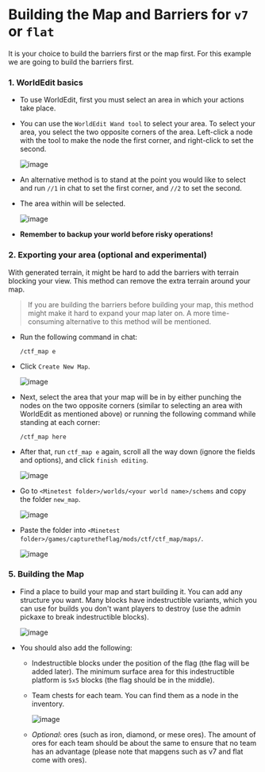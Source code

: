 # Building the Map and Barriers for `v7` or `flat`

It is your choice to build the barriers first or the map first. For this example we are going to build the barriers first.

### 1. WorldEdit basics
* To use WorldEdit, first you must select an area in which your actions take place.
* You can use the `WorldEdit Wand tool` to select your area. To select your area, you select the two opposite corners of the area. Left-click a node with the tool to make the node the first corner, and right-click to set the second.
  
  ![image](https://github.com/CTF-handbooks/map-maker-handbook/assets/88883098/fbf6847c-34ed-4c6b-892e-2c862aa3927f)
* An alternative method is to stand at the point you would like to select and run `//1` in chat to set the first corner, and `//2` to set the second.
* The area within will be selected.

  ![image](https://github.com/CTF-handbooks/map-maker-handbook/assets/88883098/ee5175f2-5071-405f-a7f1-d175261002a9)
* **Remember to backup your world before risky operations!**

### 2. Exporting your area (optional and experimental)
With generated terrain, it might be hard to add the barriers with terrain blocking your view. This method can remove the extra terrain around your map.
> If you are building the barriers before building your map, this method might make it hard to expand your map later on. A more time-consuming alternative to this method will be mentioned.
* Run the following command in chat:
  ```
  /ctf_map e
  ```
* Click `Create New Map`.
  
  ![image](https://github.com/CTF-handbooks/map-maker-handbook/assets/88883098/3364c2a7-4525-4a5d-9c7e-832a1a1e3a84)
* Next, select the area that your map will be in by either punching the nodes on the two opposite corners (similar to selecting an area with WorldEdit as mentioned above) or running the following command while standing at each corner:
  ```
  /ctf_map here
  ```
* After that, run `ctf_map e` again, scroll all the way down (ignore the fields and options), and click `finish editing`.
  
  ![image](https://github.com/CTF-handbooks/map-maker-handbook/assets/88883098/d2d22f95-5e4a-4966-b964-0742fb36e929)
* Go to `<Minetest folder>/worlds/<your world name>/schems` and copy the folder `new_map`.
  
  ![image](https://github.com/CTF-handbooks/map-maker-handbook/assets/88883098/d738a841-7e0a-42d2-a712-b02c6b6ceff1)
* Paste the folder into `<Minetest folder>/games/capturetheflag/mods/ctf/ctf_map/maps/`.
  
  ![image](https://github.com/CTF-handbooks/map-maker-handbook/assets/88883098/f432acee-50e3-4ac1-8624-ac70cf3a5820)




### 5. Building the Map
* Find a place to build your map and start building it. You can add any structure you want. Many blocks have indestructible variants, which you can use for builds you don't want players to destroy (use the admin pickaxe to break indestructible blocks).

  ![image](https://github.com/CTF-handbooks/map-maker-handbook/assets/88883098/3a724fe8-9005-4dde-9438-36d424a2e7be)
  
* You should also add the following:
    * Indestructible blocks under the position of the flag (the flag will be added later). The minimum surface area for this indestructible platform is `5x5` blocks (the flag should be in the middle).
    * Team chests for each team. You can find them as a node in the inventory.
      
      ![image](https://github.com/CTF-handbooks/map-maker-handbook/assets/88883098/74f210ba-3b94-473a-bff8-886f8578d3d3)
    * _Optional_: ores (such as iron, diamond, or mese ores). The amount of ores for each team should be about the same to ensure that no team has an advantage (please note that mapgens such as v7 and flat come with ores).
